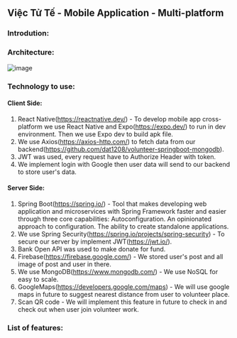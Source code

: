 ## Việc Tử Tế - Mobile Application - Multi-platform
### Introdution:
### Architecture:
![image](https://user-images.githubusercontent.com/76431966/216554058-99bcf797-5505-4269-9c89-f2dafa8c2834.png)
### Technology to use:
#### Client Side:
1. React Native(https://reactnative.dev/) - To develop mobile app cross-platform we use React Native and 
Expo(https://expo.dev/) to run in dev environment. Then we use Expo dev to build apk file.
2. We use Axios(https://axios-http.com/) to fetch data from our 
backend(https://github.com/dat1208/volunteer-springboot-mongodb).
3. JWT was used, every request have to Authorize Header with token.
4. We implement login with Google then user data will send to 
our backend to store user's data.
#### Server Side:
1. Spring Boot(https://spring.io/) -  Tool that makes developing web application and microservices with Spring Framework faster and easier through three core capabilities: Autoconfiguration. An opinionated approach to configuration. The ability to create standalone applications.
2. We use Spring Security(https://spring.io/projects/spring-security) - To secure our server by implement JWT(https://jwt.io/).
3. Bank Open API was used to make donate for fund.
4. Firebase(https://firebase.google.com/) - We stored user's post and all image of post and user in there.
5. We use MongoDB(https://www.mongodb.com/) - We use NoSQL for easy to scale.
6. GoogleMaps(https://developers.google.com/maps) - We  will use google maps in future to suggest nearest distance from user to volunteer place.
7. Scan QR code - We will implement this feature in future to check in and check out when user join volunteer work. 
### List of features:
